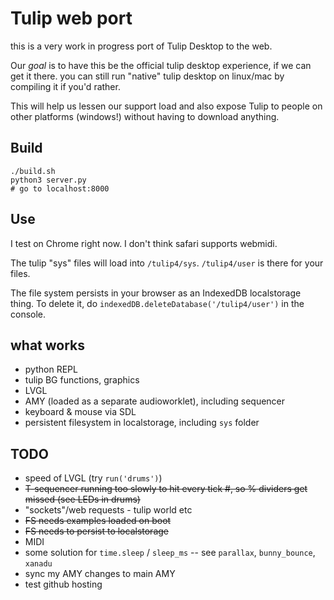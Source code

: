 # Tulip web port

this is a very work in progress port of Tulip Desktop to the web. 

Our _goal_ is to have this be the official tulip desktop experience, if we can get it there. you can still run "native" tulip desktop on linux/mac by compiling it if you'd rather. 

This will help us lessen our support load and also expose Tulip to people on other platforms (windows!) without having to download anything. 

## Build

```
./build.sh
python3 server.py
# go to localhost:8000 
```

## Use

I test on Chrome right now. I don't think safari supports webmidi.

The tulip "sys" files will load into `/tulip4/sys`. `/tulip4/user` is there for your files.

The file system persists in your browser as an IndexedDB localstorage thing. To delete it, do `indexedDB.deleteDatabase('/tulip4/user')` in the console.


## what works
 - python REPL
 - tulip BG functions, graphics
 - LVGL
 - AMY (loaded as a separate audioworklet), including sequencer
 - keyboard & mouse via SDL
 - persistent filesystem in localstorage, including `sys` folder

## TODO
 - speed of LVGL (try `run('drums')`)
 - ~~T-sequencer running too slowly to hit every tick #, so % dividers get missed (see LEDs in drums)~~
 - "sockets"/web requests - tulip world etc
 - ~~FS needs examples loaded on boot~~
 - ~~FS needs to persist to localstorage~~
 - MIDI
 - some solution for `time.sleep` / `sleep_ms` -- see `parallax`, `bunny_bounce`, `xanadu`
 - sync my AMY changes to main AMY 
 - test github hosting




